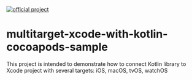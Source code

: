 [![official project](http://jb.gg/badges/official.svg)](https://confluence.jetbrains.com/display/ALL/JetBrains+on+GitHub)

# multitarget-xcode-with-kotlin-cocoapods-sample
This project is intended to demonstrate how to connect Kotlin library to Xcode project with several targets: iOS, macOS, tvOS, watchOS
